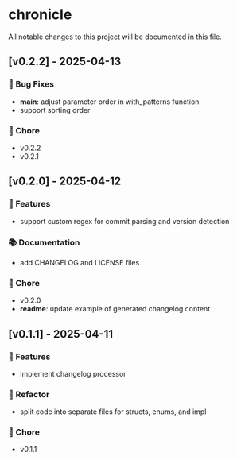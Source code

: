 # chronicle

All notable changes to this project will be documented in this file.

## [v0.2.2] - 2025-04-13

### 🐛 Bug Fixes

- **main**: adjust parameter order in with_patterns function
- support sorting order

### 🧹 Chore

- v0.2.2
- v0.2.1

## [v0.2.0] - 2025-04-12

### 🚀 Features

- support custom regex for commit parsing and version detection

### 📚 Documentation

- add CHANGELOG and LICENSE files

### 🧹 Chore

- v0.2.0
- **readme**: update example of generated changelog content

## [v0.1.1] - 2025-04-11

### 🚀 Features

- implement changelog processor

### 🚜 Refactor

- split code into separate files for structs, enums, and impl

### 🧹 Chore

- v0.1.1

<!-- generated by chronicle -->
